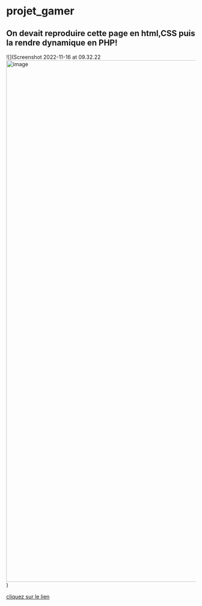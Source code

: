 # projet_gamer
## On devait reproduire cette page en html,CSS puis la rendre dynamique en PHP!
![](Screenshot 2022-11-16 at 09.32.22<img width="1388" alt="image" src="https://user-images.githubusercontent.com/47861630/202129840-0a3bae5e-5a3a-485f-b6f6-66592894f5a3.png">
)


[cliquez sur le lien](https://rahmahamdi.github.io/projet_gamer/)
